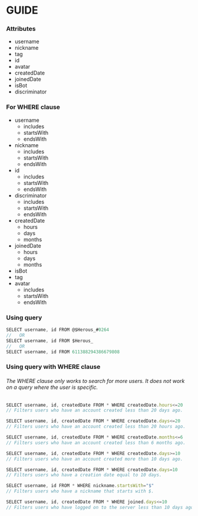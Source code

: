 # GUIDE

### Attributes
- username
- nickname
- tag
- id
- avatar
- createdDate
- joinedDate
- isBot
- discriminator

### For WHERE clause
<ul>
<li>username<ul>
<li>includes</li>
<li>startsWith</li>
<li>endsWith</li>
</ul></li>
<li>nickname<ul>
<li>includes</li>
<li>startsWith</li>
<li>endsWith</li>
</ul></li>
<li>id<ul>
<li>includes</li>
<li>startsWith</li>
<li>endsWith</li>
</ul></li>
<li>discriminator<ul>
<li>includes</li>
<li>startsWith</li>
<li>endsWith</li>
</ul></li>
<li>createdDate<ul>
<li>hours</li>
<li>days</li>
<li>months</li>
</ul></li>
<li>joinedDate<ul>
<li>hours</li>
<li>days</li>
<li>months</li>
</ul></li>
<li>isBot</li>
<li>tag</li>
<li>avatar<ul>
<li>includes</li>
<li>startsWith</li>
<li>endsWith</li>
</ul></li>
</ul>


### Using query
```javascript
SELECT username, id FROM @$Herous_#0264
//   OR
SELECT username, id FROM $Herous_
//   OR
SELECT username, id FROM 611388294386679808
```

### Using query with WHERE clause
###### The WHERE clause only works to search for more users. It does not work on a query where the user is specific.
```javascript
SELECT username, id, createdDate FROM * WHERE createdDate.hours<=20
// Filters users who have an account created less than 20 days ago.
```
```javascript
SELECT username, id, createdDate FROM * WHERE createdDate.days<=20
// Filters users who have an account created less than 20 hours ago.
```
```javascript
SELECT username, id, createdDate FROM * WHERE createdDate.months<=6
// Filters users who have an account created less than 6 months ago.
```
```javascript
SELECT username, id, createdDate FROM * WHERE createdDate.days>=10
// Filters users who have an account created more than 10 days ago.
```
```javascript
SELECT username, id, createdDate FROM * WHERE createdDate.days=10
// Filters users who have a creation date equal to 10 days.
```
```javascript
SELECT username, id FROM * WHERE nickname.startsWith="$"
// Filters users who have a nickname that starts with $.
```
```javascript
SELECT username, id, createdDate FROM * WHERE joined.days<=10
// Filters users who have logged on to the server less than 10 days ago.
```
